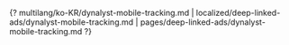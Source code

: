{? multilang/ko-KR/dynalyst-mobile-tracking.md | localized/deep-linked-ads/dynalyst-mobile-tracking.md | pages/deep-linked-ads/dynalyst-mobile-tracking.md ?}
